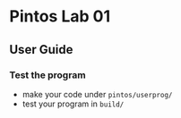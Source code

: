 # Pintos Lab 01
## User Guide
### Test the program  
* make your code under `pintos/userprog/`  
* test your program in `build/`